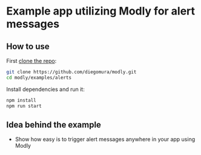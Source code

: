 # Example app utilizing Modly for alert messages

## How to use
First [clone the repo](https://github.com/diegomura/modly.js):

```bash
git clone https://github.com/diegomura/modly.git
cd modly/examples/alerts
```

Install dependencies and run it:

```bash
npm install
npm run start
```

## Idea behind the example
- Show how easy is to trigger alert messages anywhere in your app using Modly
